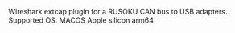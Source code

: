 Wireshark extcap plugin for a RUSOKU CAN bus to USB adapters.
Supported OS: MACOS Apple silicon arm64
